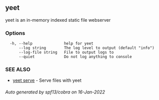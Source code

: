 ## yeet

yeet is an in-memory indexed static file webserver

### Options

```
  -h, --help              help for yeet
      --log string        The log level to output (default "info")
      --log-file string   File to output logs to
      --quiet             Do not log anything to console
```

### SEE ALSO

* [yeet serve](yeet_serve.md)	 - Serve files with yeet

###### Auto generated by spf13/cobra on 16-Jan-2022
